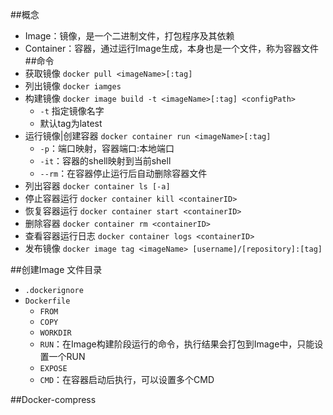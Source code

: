 ##概念
+ Image：镜像，是一个二进制文件，打包程序及其依赖
+ Container：容器，通过运行Image生成，本身也是一个文件，称为容器文件
##命令
+ 获取镜像               `docker pull <imageName>[:tag]`
+ 列出镜像               `docker iamges`
+ 构建镜像               `docker image build -t <imageName>[:tag] <configPath>`
    + `-t` 指定镜像名字
    + 默认tag为latest
+ 运行镜像|创建容器       `docker container run <imageName>[:tag]`
    + `-p`：端口映射，容器端口:本地端口
    + `-it`：容器的shell映射到当前shell
    + `--rm`：在容器停止运行后自动删除容器文件
+ 列出容器               `docker container ls [-a]`           
+ 停止容器运行            `docker container kill <containerID>`
+ 恢复容器运行            `docker container start <containerID>`
+ 删除容器               `docker container rm <containerID>`
+ 查看容器运行日志        `docker container logs <containerID>`
+ 发布镜像               `docker image tag <imageName> [username]/[repository]:[tag]`



##创建Image
文件目录
+ `.dockerignore`
+ `Dockerfile`
    + `FROM`
    + `COPY`
    + `WORKDIR`
    + `RUN`：在Image构建阶段运行的命令，执行结果会打包到Image中，只能设置一个RUN
    + `EXPOSE`
    + `CMD`：在容器启动后执行，可以设置多个CMD



##Docker-compress
